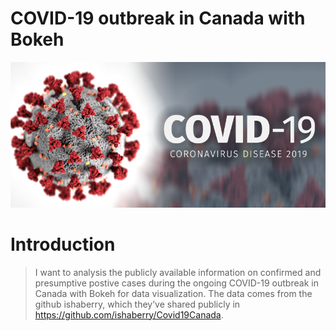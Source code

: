 # COVID-19 outbreak in Canada with Bokeh

![images](covid_19.png)

# Introduction
>I want to analysis the publicly available information on confirmed and presumptive postive cases during the ongoing COVID-19 outbreak in Canada with Bokeh for data visualization. The data comes from the github ishaberry, which they’ve shared publicly in https://github.com/ishaberry/Covid19Canada.
